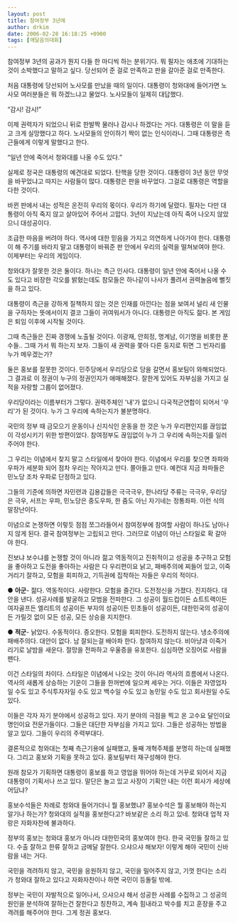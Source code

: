 ```yaml
---
layout: post
title: 참여정부 3년에
author: drkim
date: 2006-02-28 16:18:25 +0900
tags: [깨달음의대화]
---
```

  
참여정부 3년의 공과가 뭔지 다들 한 마디씩 하는 분위기다. 뭐 필자는 애초에 기대하는 것이 소박했다고 말하고 싶다. 당선되어 준 걸로 만족하고 판을 갈아준 걸로 만족한다. 

처음 대통령에 당선되어 노사모를 만났을 때의 일이다. 대통령이 청와대에 들어가면 노사모 여러분들은 뭐 하겠느냐고 물었다. 노사모들이 일제히 대답했다. 

“감시! 감시!”

이제 권력자가 되었으니 뒤로 한발짝 물러나 감시나 하겠다는 거다. 대통령은 이 말을 듣고 크게 실망했다고 하다. 노사모들의 안이하기 짝이 없는 인식이라니. 그때 대통령은 측근들에게 이렇게 말했다고 한다. 

“일년 안에 죽어서 청와대를 나올 수도 있다.”

실제로 정국은 대통령의 예견대로 되었다. 탄핵을 당한 것이다. 대통령이 3년 동안 무엇을 바꾸었냐고 따지는 사람들이 많다. 대통령은 판을 바꾸었다. 그걸로 대통령은 역할을 다한 것이다. 

바뀐 판에서 내는 성적은 온전히 우리의 몫이다. 우리가 하기에 달렸다. 필자는 다만 대통령이 아직 죽지 않고 살아있어 주어서 고맙다. 3년이 지났는데 아직 죽어 나오지 않았으니 대성공이다. 

조급한 마음을 버려야 하다. 역사에 대한 믿음을 가지고 의연하게 나아가야 한다. 대통령이 해 주기를 바라지 말고 대통령이 바꿔준 판 안에서 우리의 실력을 떨쳐보여야 한다. 이제부터는 우리의 게임이다. 

청와대가 잘못한 것은 둘이다. 하나는 측근 인사다. 대통령이 일년 안에 죽어서 나올 수도 있다고 비장한 각오를 밝혔는데도 참모들은 하나같이 나사가 풀려서 권력놀음에 뻘짓을 하고 있다.

대통령이 측근을 강하게 질책하지 않는 것은 인재를 아낀다는 점을 보여서 널리 새 인물을 구하자는 뜻에서이지 결코 그들이 귀여워서가 아니다. 대통령은 아직도 젊다. 본 게임은 퇴임 이후에 시작될 것이다. 

그때 측근들은 진짜 경쟁에 노출될 것이다. 이광재, 안희정, 명계남, 이기명을 비롯한 푼수들.. 그때 가서 뭐 하는지 보자. 그들이 새 권력을 쫓아 다른 둥지로 튀면 그 빈자리를 누가 메우겠는가?

둘은 홍보를 잘못한 것이다. 민주당에서 우리당으로 당을 갈면서 홍보팀이 와해되었다. 그 결과로 이 정권이 누구의 정권인지가 애매해졌다. 잘한게 있어도 자부심을 가지고 실적을 자랑할 그룹이 없어졌다. 

우리당이라는 이름부터가 그렇다. 권력주체인 '내'가 없으니 다국적군연합이 되어서 '우리'가 된 것이다. 누가 그 우리에 속하는지가 불분명하다.

국민의 정부 때 금모으기 운동이나 신지식인 운동을 한 것은 누가 우리편인지를 끊임없이 각성시키기 위한 방편이었다. 참여정부도 끊임없이 누가 그 우리에 속하는지를 일러주어야 한다. 

그 우리는 이념에서 찾지 말고 스타일에서 찾아야 한다. 이념에서 우리를 찾으면 좌파와 우파가 세분화 되어 점차 우리는 작아지고 만다. 쫄아들고 만다. 예컨대 지금 좌파들은 민노당 조차 우파로 단정하고 있다. 

그들의 기준에 의하면 자민련과 김용갑들은 극극극우, 한나라당 주류는 극극우, 우리당은 극우, 서프는 우파, 민노당은 중도우파, 한 줌도 아닌 자기네는 정통좌파. 이런 식의 말장난이다. 

이념으로 논쟁하면 이렇듯 점점 쪼그라들어서 참여정부에 참여할 사람이 하나도 남아나지 않게 된다. 결국 참여정부는 고립되고 만다. 그러므로 이념이 아닌 스타일로 확 갈아야 한다. 

진보냐 보수냐를 논쟁할 것이 아니라 젊고 역동적이고 진취적이고 성공을 추구하고 모험을 좋아하고 도전을 좋아하는 사람은 다 우리편이요 낡고, 패배주의에 찌들어 있고, 이죽거리기 잘하고, 모험을 회피하고, 기득권에 집착하는 자들은 우리의 적이다.

● **아군**- 젊다. 역동적이다. 사랑한다. 모험을 즐긴다. 도전정신을 가졌다. 진지하다. 대안을 낸다. 성공사례를 발굴하고 모범을 전파한다. 그 성공이 월드컵이든 쇼트트랙이든 여자골프든 엘리트의 성공이든 부자의 성공이든 민초들이 성공이든, 대한민국의 성공이든 가릴것 없이 모든 성공, 모든 상승을 지지한다. 

● **적군**- 낡았다. 수동적이다. 증오한다. 모험을 회피한다. 도전하지 않는다. 냉소주의에 패배주의다. 대안이 없다. 남 잘되는걸 배아파 한다. 참여하지 않는다. 비아냥과 이죽거리기로 날밤을 새운다. 절망을 전파하고 우울증을 유포한다. 심심하면 오징어로 사람을 팬다. 

이건 스타일의 차이다. 스타일은 이념에서 나오는 것이 아니라 역사의 흐름에서 나온다. 역사의 새롭게 상승하는 기운이 그들을 한꺼번에 일으켜 세우는 거다. 이들은 자영업자일 수도 있고 주식투자자일 수도 있고 백수일 수도 있고 농민일 수도 있고 회사원일 수도 있다. 

이들은 각자 자기 분야에서 성공하고 있다. 자기 분야의 극점을 찍고 온 고수요 달인이요 명인이요 전문가들이다. 그들은 대단한 자부심을 가지고 있다. 그들은 성공하는 방법을 알고 있다. 그들이 우리의 주력부대다. 

결론적으로 청와대는 첫째 측근기용에 실패했고, 둘째 개혁주체를 분명히 하는데 실패했다. 그리고 홍보와 기획을 못하고 있다. 홍보팀부터 재구성해야 한다. 

원래 참모가 기획하면 대통령이 홍보를 하고 영업을 뛰어야 하는데 거꾸로 되어서 지금 대통령이 기획서나 쓰고 있다. 말단은 놀고 있고 사장이 기획안 내는 이런 회사가 세상에 어딨냐?

홍보수석들은 차례로 청와대 들어가더니 뭘 홍보했냐? 홍보수석은 뭘 홍보해야 하는지 알기나 하는가? 청와대의 실적을 홍보한다고? 바보같은 소리 하고 있네. 청와대 업적 자랑은 자화자찬에 불과하다. 

정부의 홍보는 청와대 홍보가 아니라 대한민국의 홍보여야 한다. 한국 국민들 잘하고 있다. 수출 잘하고 한류 잘하고 금메달 잘한다. 으샤으샤 해보자! 이렇게 해야 국민이 신바람을 내는 거다. 

국민을 격려하지 않고, 국민을 응원하지 않고, 국민을 밀어주지 않고, 기껏 한다는 소리가 청와대 잘하고 있다고 자화자찬이나 하면 국민이 등돌릴 밖에. 

정부는 국민이 자발적으로 일어나서, 으샤으샤 해서 성공한 사례를 수집하고 그 성공의 원인을 분석하여 잘하는건 잘한다고 칭찬하고, 계속 힘내라고 박수를 치고 훈장을 주고 격려를 해주어야 한다. 그게 정권 홍보다.